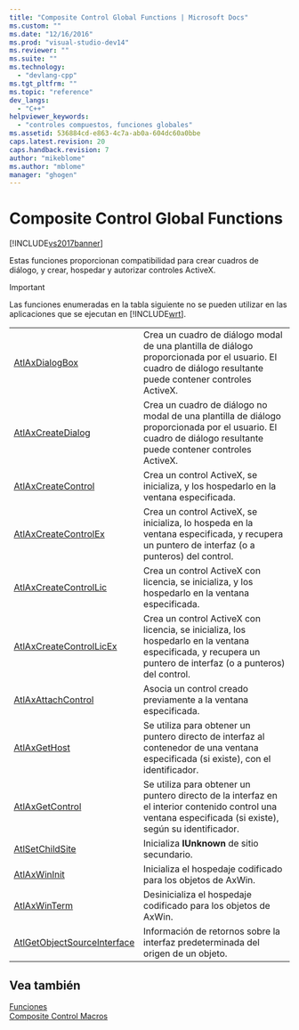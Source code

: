 ```yaml
---
title: "Composite Control Global Functions | Microsoft Docs"
ms.custom: ""
ms.date: "12/16/2016"
ms.prod: "visual-studio-dev14"
ms.reviewer: ""
ms.suite: ""
ms.technology: 
  - "devlang-cpp"
ms.tgt_pltfrm: ""
ms.topic: "reference"
dev_langs: 
  - "C++"
helpviewer_keywords: 
  - "controles compuestos, funciones globales"
ms.assetid: 536884cd-e863-4c7a-ab0a-604dc60a0bbe
caps.latest.revision: 20
caps.handback.revision: 7
author: "mikeblome"
ms.author: "mblome"
manager: "ghogen"
---
```

# Composite Control Global Functions
[!INCLUDE[vs2017banner](../../assembler/inline/includes/vs2017banner.md)]

Estas funciones proporcionan compatibilidad para crear cuadros de diálogo, y crear, hospedar y autorizar controles ActiveX.  
  
> [!IMPORTANT]
>  Las funciones enumeradas en la tabla siguiente no se pueden utilizar en las aplicaciones que se ejecutan en [!INCLUDE[wrt](../../atl/reference/includes/wrt_md.md)].  
  
|||  
|-|-|  
|[AtlAxDialogBox](../Topic/AtlAxDialogBox.md)|Crea un cuadro de diálogo modal de una plantilla de diálogo proporcionada por el usuario.  El cuadro de diálogo resultante puede contener controles ActiveX.|  
|[AtlAxCreateDialog](../Topic/AtlAxCreateDialog.md)|Crea un cuadro de diálogo no modal de una plantilla de diálogo proporcionada por el usuario.  El cuadro de diálogo resultante puede contener controles ActiveX.|  
|[AtlAxCreateControl](../Topic/AtlAxCreateControl.md)|Crea un control ActiveX, se inicializa, y los hospedarlo en la ventana especificada.|  
|[AtlAxCreateControlEx](../Topic/AtlAxCreateControlEx.md)|Crea un control ActiveX, se inicializa, lo hospeda en la ventana especificada, y recupera un puntero de interfaz \(o a punteros\) del control.|  
|[AtlAxCreateControlLic](../Topic/AtlAxCreateControlLic.md)|Crea un control ActiveX con licencia, se inicializa, y los hospedarlo en la ventana especificada.|  
|[AtlAxCreateControlLicEx](../Topic/AtlAxCreateControlLicEx.md)|Crea un control ActiveX con licencia, se inicializa, los hospedarlo en la ventana especificada, y recupera un puntero de interfaz \(o a punteros\) del control.|  
|[AtlAxAttachControl](../Topic/AtlAxAttachControl.md)|Asocia un control creado previamente a la ventana especificada.|  
|[AtlAxGetHost](../Topic/AtlAxGetHost.md)|Se utiliza para obtener un puntero directo de interfaz al contenedor de una ventana especificada \(si existe\), con el identificador.|  
|[AtlAxGetControl](../Topic/AtlAxGetControl.md)|Se utiliza para obtener un puntero directo de la interfaz en el interior contenido control una ventana especificada \(si existe\), según su identificador.|  
|[AtlSetChildSite](../Topic/AtlSetChildSite.md)|Inicializa **IUnknown** de sitio secundario.|  
|[AtlAxWinInit](../Topic/AtlAxWinInit.md)|Inicializa el hospedaje codificado para los objetos de AxWin.|  
|[AtlAxWinTerm](../Topic/AtlAxWinTerm.md)|Desinicializa el hospedaje codificado para los objetos de AxWin.|  
|[AtlGetObjectSourceInterface](../Topic/AtlGetObjectSourceInterface.md)|Información de retornos sobre la interfaz predeterminada del origen de un objeto.|  
  
## Vea también  
 [Funciones](../../atl/reference/atl-functions.md)   
 [Composite Control Macros](../../atl/reference/composite-control-macros.md)